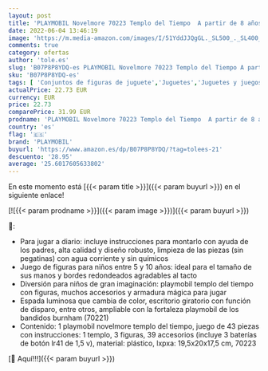 ```yaml
---
layout: post
title: 'PLAYMOBIL Novelmore 70223 Templo del Tiempo  A partir de 8 años'
date: 2022-06-04 13:46:19
image: 'https://m.media-amazon.com/images/I/51YddJJQgGL._SL500_._SL400_.jpg'
comments: true
category: ofertas
author: 'tole.es'
slug: 'B07P8P8YDQ-es PLAYMOBIL Novelmore 70223 Templo del Tiempo A partir de 8...'
sku: 'B07P8P8YDQ-es'
tags: [ 'Conjuntos de figuras de juguete','Juguetes','Juguetes y juegos','Muñecos y figuras','playmobil','🇪🇸', ]
actualPrice: 22.73 EUR
currency: EUR
price: 22.73
comparePrice: 31.99 EUR
prodname: 'PLAYMOBIL Novelmore 70223 Templo del Tiempo  A partir de 8 años'
country: 'es'
flag: '🇪🇸'
brand: 'PLAYMOBIL'
buyurl: 'https://www.amazon.es/dp/B07P8P8YDQ/?tag=tolees-21'
descuento: '28.95'
average: '25.6017605633802'
---
```


En este momento está [{{< param title >}}]({{< param buyurl >}}) en el siguiente enlace!

[![{{< param prodname >}}]({{< param image >}})]({{< param buyurl >}})

🔎:

- Para jugar a diario: incluye instrucciones para montarlo con ayuda de los padres, alta calidad y diseño robusto, limpieza de las piezas (sin pegatinas) con agua corriente y sin químicos
- Juego de figuras para niños entre 5 y 10 años: ideal para el tamaño de sus manos y bordes redondeados agradables al tacto
- Diversión para niños de gran imaginación: playmobil templo del tiempo con figuras, muchos accesorios y armadura mágica para jugar
- Espada luminosa que cambia de color, escritorio giratorio con función de disparo, entre otros, ampliable con la fortaleza playmobil de los bandidos burnham (70221)
- Contenido: 1 playmobil novelmore templo del tiempo, juego de 43 piezas con instrucciones: 1 templo, 3 figuras, 39 accesorios (incluye 3 baterías de botón lr41 de 1,5 v), material: plástico, lxpxa: 19,5x20x17,5 cm, 70223

[🛒 Aquí!!!]({{< param buyurl >}})
